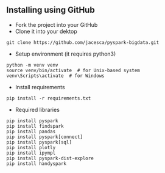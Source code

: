 ## Installing using GitHub
- Fork the project into your GitHub
- Clone it into your dektop
```
git clone https://github.com/jacesca/pyspark-bigdata.git
```
- Setup environment (it requires python3)
```
python -m venv venv
source venv/bin/activate  # for Unix-based system
venv\Scripts\activate  # for Windows
```
- Install requirements
```
pip install -r requirements.txt
```
- Required libraries
```
pip install pyspark
pip install findspark
pip install pandas
pip install pyspark[connect]
pip install pyspark[sql]
pip install plotly
pip install ipympl
pip install pyspark-dist-explore
pip install handyspark
```

